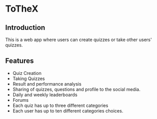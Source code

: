 # ToTheX
## Introduction
This is a web app where users can create quizzes or take other users' quizzes.

## Features
- Quiz Creation
- Taking Quizzes
- Result and performance analysis
- Sharing of quizzes, questions and profile to the social media.
- Daily and weekly leaderboards
- Forums
- Each quiz has up to three different categories
- Each user has up to ten different categories choices.
